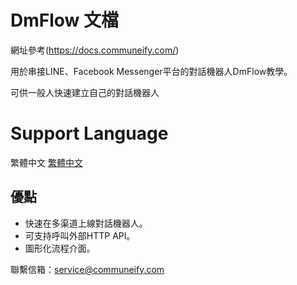 # DmFlow 文檔

網址參考(https://docs.communeify.com/)

用於串接LINE、Facebook Messenger平台的對話機器人DmFlow教學。

可供一般人快速建立自己的對話機器人

# Support Language

繁體中文
[繁體中文](https://docs.communeify.com/tw)


## 優點
- 快速在多渠道上線對話機器人。
- 可支持呼叫外部HTTP API。
- 圖形化流程介面。

聯繫信箱：<service@communeify.com>